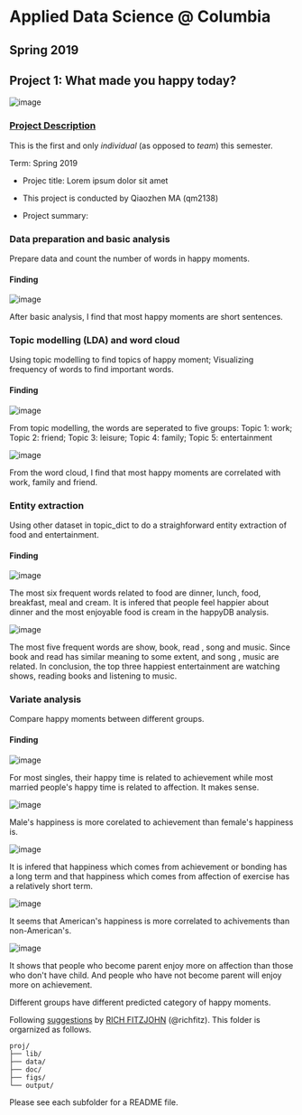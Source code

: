 # Applied Data Science @ Columbia
## Spring 2019
## Project 1: What made you happy today?

![image](figs/title.jpeg)

### [Project Description](doc/Proj1_desc.md)
This is the first and only *individual* (as opposed to *team*) this semester. 

Term: Spring 2019

+ Projec title: Lorem ipsum dolor sit amet
+ This project is conducted by Qiaozhen MA (qm2138)

+ Project summary: 
### Data preparation and basic analysis
Prepare data and count the number of words in happy moments.
#### Finding
![image](figs/length.png)

After basic analysis, I find that most happy moments are short sentences.
### Topic modelling (LDA) and word cloud
Using topic modelling to find topics of happy moment;
Visualizing frequency of words to find important words.
#### Finding
![image](figs/lda.png)

From topic modelling, the words are seperated to five groups:
Topic 1: work;
Topic 2: friend;
Topic 3: leisure;
Topic 4: family;
Topic 5: entertainment

![image](figs/word_cloud.png)

From the word cloud, I find that most happy moments are correlated with work, family and friend.
### Entity extraction
Using other dataset in topic_dict to do a straighforward entity extraction of food and entertainment.
#### Finding
![image](figs/food.png)

The most six frequent words related to food are dinner, lunch, food, breakfast, meal and cream. It is infered that people feel happier about dinner and the most enjoyable food is cream in the happyDB analysis.

![image](figs/entertainment.png)

The most five frequent words are show, book, read , song and music. Since book and read has similar meaning to some extent, and song , music are related. In conclusion, the top three happiest entertainment are watching shows, reading books and listening to music.
### Variate analysis
Compare happy moments between different groups.
#### Finding

![image](figs/marital.png)

For most singles, their happy time is related to achievement while most married people's happy time is related to affection. It makes sense.

![image](figs/gender.png)

Male's happiness is more corelated to achievement than female's happiness is.

![image](figs/reflection_period.png)

It is infered that happiness which comes from achievement or bonding has a long term and that happiness which comes from affection of exercise has a relatively short term.

![image](figs/country.png)

It seems that American's happiness is more correlated to achivements than non-American's.

![image](figs/parenthood.png)

It shows that people who become parent enjoy more on affection than those who don't have child. And people who have not become parent will enjoy more on achievement.

Different groups have different predicted category of happy moments.


Following [suggestions](http://nicercode.github.io/blog/2013-04-05-projects/) by [RICH FITZJOHN](http://nicercode.github.io/about/#Team) (@richfitz). This folder is orgarnized as follows.

```
proj/
├── lib/
├── data/
├── doc/
├── figs/
└── output/
```

Please see each subfolder for a README file.
